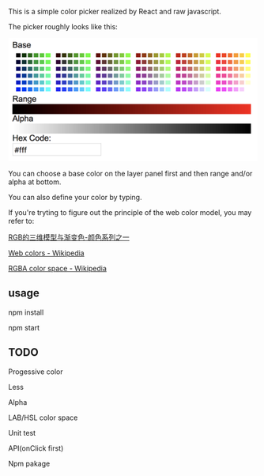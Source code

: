 
This is a simple color picker realized by React and raw javascript.

The picker roughly looks like this:

![image](https://github.com/yukirang/color-picker/blob/master/src/picker.png)

You can choose a base color on the layer panel first and then range and/or alpha at bottom.

You can also define your color by typing.

If you're tryting to figure out the principle of the web color model, you may refer to:

[RGB的三维模型与渐变色-颜色系列之一](http://www.cnblogs.com/Free-Thinker/p/5569792.html)

[Web colors - Wikipedia](https://en.wikipedia.org/wiki/Web_colors)

[RGBA color space - Wikipedia](https://en.wikipedia.org/wiki/RGBA_color_space)


## usage

npm install 

npm start


## TODO

<t>Progessive color</t>

Less

Alpha

LAB/HSL color space

Unit test

API(onClick first)

Npm pakage


